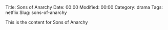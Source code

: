 Title: Sons of Anarchy
Date:  00:00
Modified:  00:00
Category: drama
Tags: netflix
Slug: sons-of-anarchy

This is the content for Sons of Anarchy
